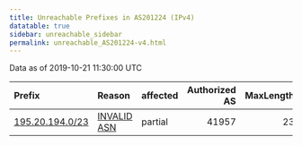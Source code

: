 ```yaml
---
title: Unreachable Prefixes in AS201224 (IPv4)
datatable: true
sidebar: unreachable_sidebar
permalink: unreachable_AS201224-v4.html
---
```


Data as of 2019-10-21 11:30:00 UTC


<div class="datatable-begin"></div>

| Prefix                                                   | Reason                                                                                                  | affected   |   Authorized AS |   MaxLength | Anchor                                         |   unreachable /24s |
|:---------------------------------------------------------|:--------------------------------------------------------------------------------------------------------|:-----------|----------------:|------------:|:-----------------------------------------------|-------------------:|
| [195.20.194.0/23](https://stat.ripe.net/195.20.194.0/23) | [INVALID ASN](https://rpki-validator.ripe.net/announcement-preview?asn=AS201224&prefix=195.20.194.0/23) | partial    |           41957 |          23 | [RIPE](unreachable_RIPE_NCC_RPKI_Root-v4.html) |                  2 |

<div class="datatable-end"></div>